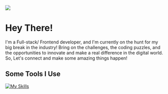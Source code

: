 
<img src="https://user-images.githubusercontent.com/123458577/233351959-c62fa4a4-0423-4e86-a308-543f7bbc75a9.png"/>
<h1>Hey There!</h1>
<p>I'm a Full-stack/ Frontend developer, and I'm currently on the hunt for my big break in the industry! Bring on the challenges, the coding puzzles, and the opportunities to innovate and make a real difference in the digital world. So, Let's connect and make some amazing things happen!</p>

<h2>Some Tools I Use</h2>

[![My Skills](https://skillicons.dev/icons?i=react,redux,vue,angular,css,html,js,vscode,nodejs,git,github,mongodb,postman&perline=5)](https://skillicons.dev)


